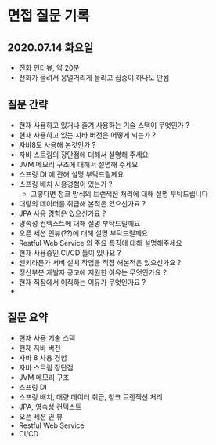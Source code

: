 # 면접 질문 기록

## 2020.07.14 화요일
- 전화 인터뷰, 약 20분
- 전화가 울려서 웅얼거리게 들리고 집중이 하나도 안됨

## 질문 간략
- 현재 사용하고 있거나 즐겨 사용하는 기술 스택이 무엇인가 ?
- 현재 사용하고 있는 자바 버전은 어떻게 되는가 ?
- 자바8도 사용해 본것인가 ?
- 자바 스트림의 장단점에 대해서 설명해 주세요
- JVM 메모리 구조에 대해서 설명해 주세요
- 스프링 DI 에 관해 설명 부탁드릴께요
- 스프링 배치 사용경험이 있는가 ?
	- 그렇다면 청크 방식의 트랜잭션 처리에 대해 설명 부탁드립니다
- 대량의 데이터를 취급해 본적은 있으신가요 ?
- JPA 사용 경험은 있으신가요 ?
- 영속성 컨텍스트에 대해 설명 부탁드릴께요
- 오픈 세션 인뷰(??)에 대해 설명 부탁드릴께요
- Restful Web Service 의 주요 특징에 대해 설명해주세요
- 현재 사용중인 CI/CD 툴이 있나요 ?
- 젠키라든가 서버 설치 작업을 직접 해본적은 있으신가요 ?
- 정산부분 개발자 공고에 지원한 이유는 무엇인가요 ?
- 현재 직장에서 이직하는 이유가 무엇인가요 ?
- 

## 질문 요약
- 현재 사용 기술 스택
- 현재 자바 버전
- 자바 8 사용 경험
- 자바 스트림 장단점
- JVM 메모리 구조
- 스프링 DI
- 스프링 배치, 대량 데이터 취급, 청크 트랜젝션 처리
- JPA, 영속성 컨텍스트
- 오픈 세션 인 뷰
- Restful Web Service
- CI/CD
